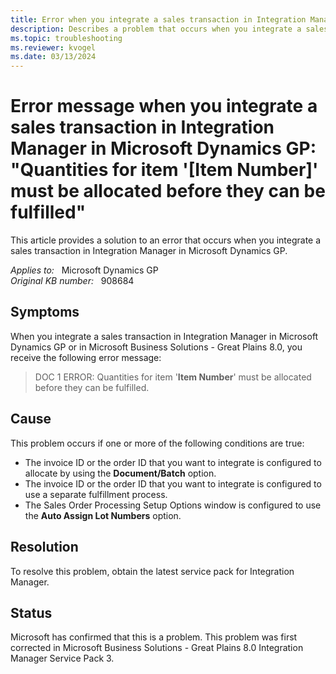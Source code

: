 ```yaml
---
title: Error when you integrate a sales transaction in Integration Manager in Microsoft Dynamics GP
description: Describes a problem that occurs when you integrate a sales transaction in Integration Manager in Microsoft Dynamics GP. Provides a resolution.
ms.topic: troubleshooting
ms.reviewer: kvogel
ms.date: 03/13/2024
---
```

# Error message when you integrate a sales transaction in Integration Manager in Microsoft Dynamics GP: "Quantities for item '[Item Number]' must be allocated before they can be fulfilled"

This article provides a solution to an error that occurs when you integrate a sales transaction in Integration Manager in Microsoft Dynamics GP.

_Applies to:_ &nbsp; Microsoft Dynamics GP  
_Original KB number:_ &nbsp; 908684

## Symptoms

When you integrate a sales transaction in Integration Manager in Microsoft Dynamics GP or in Microsoft Business Solutions - Great Plains 8.0, you receive the following error message:

> DOC 1 ERROR: Quantities for item '**Item Number**' must be allocated before they can be fulfilled.

## Cause

This problem occurs if one or more of the following conditions are true:

- The invoice ID or the order ID that you want to integrate is configured to allocate by using the **Document/Batch** option.
- The invoice ID or the order ID that you want to integrate is configured to use a separate fulfillment process.
- The Sales Order Processing Setup Options window is configured to use the **Auto Assign Lot Numbers** option.

## Resolution

To resolve this problem, obtain the latest service pack for Integration Manager.

## Status

Microsoft has confirmed that this is a problem. This problem was first corrected in Microsoft Business Solutions - Great Plains 8.0 Integration Manager Service Pack 3.
